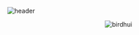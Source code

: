 ![header](https://capsule-render.vercel.app/api?type=waving&color=timeAuto&height=300&section=header&text=Hello%20Hi&fontSize=90&animation=fadeIn&fontAlignY=38&desc=Welcome%20to%20My%20Github!%20&descAlignY=51&descAlign=62)

<p align="center"> <img src="https://github-readme-stats.vercel.app/api?username=birdhui&&theme=gotham&show_icons=true" alt="birdhui" />


<!--
**birdhui/birdhui** is a ✨ _special_ ✨ repository because its `README.md` (this file) appears on your GitHub profile.

Here are some ideas to get you started:

- 🔭 I’m currently working on ...
- 🌱 I’m currently learning ...
- 👯 I’m looking to collaborate on ...
- 🤔 I’m looking for help with ...
- 💬 Ask me about ...
- 📫 How to reach me: ...
- 😄 Pronouns: ...
- ⚡ Fun fact: ...
-->
